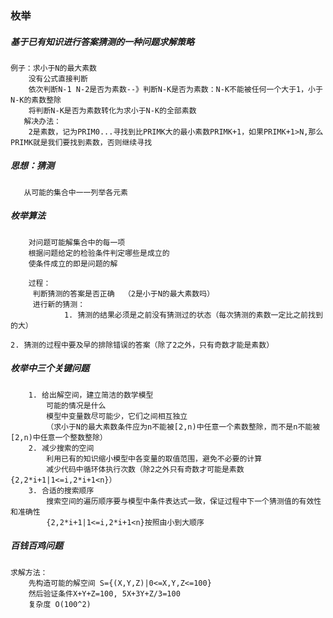 ### 枚举
##### 基于已有知识进行答案猜测的一种问题求解策略  

    例子：求小于N的最大素数  
        没有公式直接判断  
        依次判断N-1 N-2是否为素数--》判断N-K是否为素数：N-K不能被任何一个大于1，小于N-K的素数整除  
        将判断N-K是否为素数转化为求小于N-K的全部素数  
       解决办法：  
        2是素数，记为PRIM0...寻找到比PRIMK大的最小素数PRIMK+1，如果PRIMK+1>N,那么PRIMK就是我们要找到素数，否则继续寻找  
##### 思想：猜测  
       从可能的集合中一一列举各元素  
##### 枚举算法  
        对问题可能解集合中的每一项  
        根据问题给定的检验条件判定哪些是成立的  
        使条件成立的即是问题的解  
        
        过程：
         判断猜测的答案是否正确  （2是小于N的最大素数吗）
         进行新的猜测：  
                1. 猜测的结果必须是之前没有猜测过的状态（每次猜测的素数一定比之前找到的大）  
                2. 猜测的过程中要及早的排除错误的答案（除了2之外，只有奇数才能是素数）
                
##### 枚举中三个关键问题  
        1. 给出解空间，建立简洁的数学模型  
            可能的情况是什么
            模型中变量数尽可能少，它们之间相互独立
            （求小于N的最大素数条件应为n不能被[2,n)中任意一个素数整除，而不是n不能被[2,n)中任意一个整数整除）
        2. 减少搜索的空间
            利用已有的知识缩小模型中各变量的取值范围，避免不必要的计算
            减少代码中循环体执行次数（除2之外只有奇数才可能是素数{2,2*i+1|1<=i,2*i+1<n}）
        3. 合适的搜索顺序
            搜索空间的遍历顺序要与模型中条件表达式一致，保证过程中下一个猜测值的有效性和准确性
            {2,2*i+1|1<=i,2*i+1<n}按照由小到大顺序
            
##### 百钱百鸡问题
    求解方法：
        先构造可能的解空间 S={(X,Y,Z)|0<=X,Y,Z<=100}
        然后验证条件X+Y+Z=100, 5X+3Y+Z/3=100
        复杂度 O(100^2) 
            
